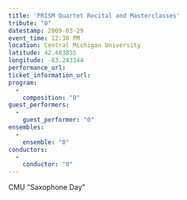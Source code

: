 ```yaml
---
title: 'PRISM Quartet Recital and Masterclasses'
tribute: "0"
datestamp: 2009-03-29
event_time: 12:30 PM
location: Central Michigan University
latitude: 42.483855
longitude: -83.243344
performance_url: 
ticket_information_url: 
program: 
  -
    composition: "0"
guest_performers: 
  -
    guest_performer: "0"
ensembles: 
  -
    ensemble: "0"
conductors: 
  -
    conductor: "0"
---
```

CMU "Saxophone Day"
